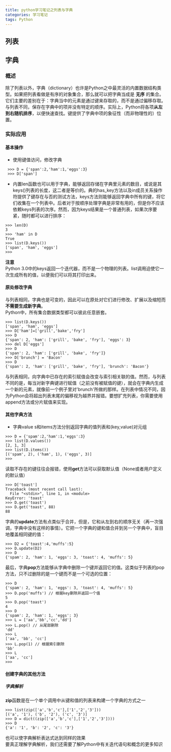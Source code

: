 ```yaml
---
title: python学习笔记之列表与字典
categories: 学习笔记
tags: Python
---
```

## 列表

## 字典
### 概述
除了列表以外，字典（dictionary）也许是Python之中最灵活的内置数据结构类型。如果把列表看做是有序的对象集合，那么就可以把字典当成是 **无序** 的集合。它们主要的差别在于：字典当中的元素是通过键来存取的，而不是通过偏移存取。
与列表不同，保存在字典中的项并没有特定的顺序。实际上，Python将各项**从左到右随机排序**，以便快速查找。键提供了字典中项的象征性（而非物理性的）位置。
### 实际应用
#### 基本操作
- 使用键值访问，修改字典
```
 >>> D = {'span':2,'ham':1,'eggs':3}
 >>> D['span']
```
- 内置len函数也可以用于字典，能够返回存储在字典里元素的数目，或说是其keys()列表的长度，这二者是等价的。典的has_key方法以及in成员关系操作符提供了键存在与否的测试方法，keys方法则能够返回字典中所有的键，将它们收集在一个列表中。后者对于按顺序处理字典是非常有用的，但是你不应该依赖keys列表的次序。然而，因为keys结果是一个普通列表，如果次序要紧，随时都可以进行排序：
```
>>> len(D)
3
>>> 'ham' in D
True
>>> list(D.keys())
['span', 'ham', 'eggs']
>>>
```
**注意**  
Python 3.0中的keys返回一个迭代器，而不是一个物理的列表。list调用迫使它一次生成所有的值，以便我们可以将其打印出来。
#### 原处修改字典
与列表相同，字典也是可变的，因此可以在原处对它们进行修改、扩展以及缩短而**不需要生成新字典**。  
Python中，所有集合数据类型都可以彼此任意嵌套。
```
>>> list(D.keys())
['span', 'ham', 'eggs']
>>> D['ham']=['grill','bake','fry'] 
>>> D
{'span': 2, 'ham': ['grill', 'bake', 'fry'], 'eggs': 3}
>>> del D['eggs']
>>> D
{'span': 2, 'ham': ['grill', 'bake', 'fry']}
>>> D['brunch'] = 'Bacon'
>>> D
{'span': 2, 'ham': ['grill', 'bake', 'fry'], 'brunch': 'Bacon'}
```
与列表相同，向字典中已存在的索引赋值会改变与索引相关联的值。然而，与列表不同的是，每当对新字典键进行赋值（之前没有被赋值的键），就会在字典内生成一个新的元素，就像前一个例子里对'brunch'所做的那样。在列表中情况不同，因为Python会将超出列表末尾的偏移视为越界并报错。要想扩充列表，你需要使用append方法或分片赋值来实现。
#### 其他字典方法
- 字典value s和items方法分别返回字典的值列表和(key,value)对元组
```
>>> D = {'spam':2,'ham':1,'eggs':3}
>>> list(D.values())
[2, 1, 3]
>>> list(D.items())  
[('spam', 2), ('ham', 1), ('eggs', 3)]
>>>
```
读取不存在的键往往会报错，使用**get**方法可以获取默认值（None或者用户定义的默认值）
```
>>> D['toast']
Traceback (most recent call last):   
  File "<stdin>", line 1, in <module>
KeyError: 'toast'
>>> D.get('toast')
>>> D.get('toast', 88)
88
```
字典的**update**方法有点类似于合并，但是，它和从左到右的顺序无关（再一次强调，字典中没有这样的事情）。它把一个字典的键和值合并到另一个字典中，盲目地覆盖相同键的值：
```
>>> D2 = {'toast':4,'muffs':5} 
>>> D.update(D2)
>>> D
{'spam': 2, 'ham': 1, 'eggs': 3, 'toast': 4, 'muffs': 5}
```
最后，字典**pop**方法能够从字典中删除一个键并返回它的值。这类似于列表的pop方法，只不过删除的是一个键而不是一个可选的位置：
```
>>> D
{'spam': 2, 'ham': 1, 'eggs': 3, 'toast': 4, 'muffs': 5}
>>> D.pop('muffs') // 根据key删除并返回一个值
5
>>> D.pop('toast') 
4
>>> D
{'spam': 2, 'ham': 1, 'eggs': 3}
>>> L = ['aa','bb','cc','dd']
>>> L.pop() // 从尾部删除
'dd'
>>> L
['aa', 'bb', 'cc']
>>> L.pop(1) // 根据索引删除
'bb'
>>> L
['aa', 'cc']
>>>
```
#### 创建字典的其他方法
##### 字典解析
  **zip**函数是在一个单个调用中从键和值的列表来构建一个字典的方式之一
  ```
  >>> list(zip(['a','b','c'],['1','2','3']))
  [('a', '1'), ('b', '2'), ('c', '3')]
  >>> D = dict((zip(['a','b','c'],['1','2','3'])))
  >>> D
  {'a': '1', 'b': '2', 'c': '3'}
  ```  
  也可以使字典解析表达式达到同样的效果  
  要真正理解字典解析，我们还需要了解Python中有关迭代语句和概念的更多知识



